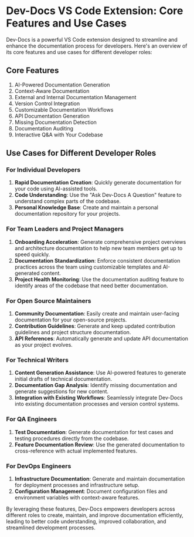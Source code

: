 

  # Dev-Docs VS Code Extension: Core Features and Use Cases

Dev-Docs is a powerful VS Code extension designed to streamline and enhance the documentation process for developers. Here's an overview of its core features and use cases for different developer roles:

## Core Features

1. AI-Powered Documentation Generation
2. Context-Aware Documentation
3. External and Internal Documentation Management
4. Version Control Integration
5. Customizable Documentation Workflows
6. API Documentation Generation
7. Missing Documentation Detection
8. Documentation Auditing
9. Interactive Q&A with Your Codebase

## Use Cases for Different Developer Roles

### For Individual Developers

1. **Rapid Documentation Creation**: Quickly generate documentation for your code using AI-assisted tools.
2. **Code Understanding**: Use the "Ask Dev-Docs A Question" feature to understand complex parts of the codebase.
3. **Personal Knowledge Base**: Create and maintain a personal documentation repository for your projects.

### For Team Leaders and Project Managers

1. **Onboarding Acceleration**: Generate comprehensive project overviews and architecture documentation to help new team members get up to speed quickly.
2. **Documentation Standardization**: Enforce consistent documentation practices across the team using customizable templates and AI-generated content.
3. **Project Health Monitoring**: Use the documentation auditing feature to identify areas of the codebase that need better documentation.

### For Open Source Maintainers

1. **Community Documentation**: Easily create and maintain user-facing documentation for your open-source projects.
2. **Contribution Guidelines**: Generate and keep updated contribution guidelines and project structure documentation.
3. **API References**: Automatically generate and update API documentation as your project evolves.

### For Technical Writers

1. **Content Generation Assistance**: Use AI-powered features to generate initial drafts of technical documentation.
2. **Documentation Gap Analysis**: Identify missing documentation and generate suggestions for new content.
3. **Integration with Existing Workflows**: Seamlessly integrate Dev-Docs into existing documentation processes and version control systems.

### For QA Engineers

1. **Test Documentation**: Generate documentation for test cases and testing procedures directly from the codebase.
2. **Feature Documentation Review**: Use the generated documentation to cross-reference with actual implemented features.

### For DevOps Engineers

1. **Infrastructure Documentation**: Generate and maintain documentation for deployment processes and infrastructure setup.
2. **Configuration Management**: Document configuration files and environment variables with context-aware features.

By leveraging these features, Dev-Docs empowers developers across different roles to create, maintain, and improve documentation efficiently, leading to better code understanding, improved collaboration, and streamlined development processes.

  